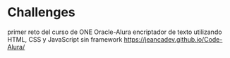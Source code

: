 # Challenges
primer reto del curso de ONE Oracle-Alura encriptador de texto utilizando HTML, CSS y JavaScript sin framework
https://jeancadev.github.io/Code-Alura/
